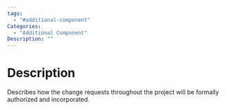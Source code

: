 ```yaml
---
tags:
  - "#additional-component"
Categories:
  - "Additional Component"
Description: ""
---
```

# Description
Describes how the change requests throughout the project will be formally authorized and incorporated.

